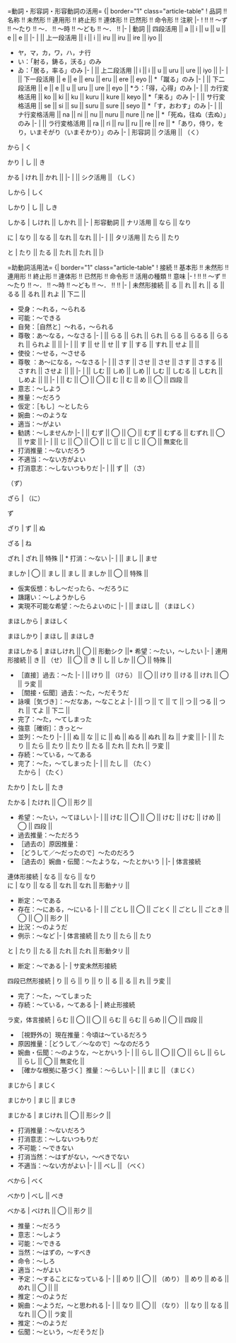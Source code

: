 =動詞・形容詞・形容動詞の活用=
{| border="1" class="article-table"
! 品詞 !! 名称 !! 未然形 !! 連用形 !! 終止形 !! 連体形 !! 已然形 !! 命令形 !! 注釈
|-
!   !!   !! 〜ず !! 〜たり !! 〜． !! 〜時 !! 〜ども !! 〜． !!
|-
| 動詞 || 四段活用 || a || i || u || u || e || e ||
|-
|   || 上一段活用 || i || i || iru || iru || ire || iyo ||
* ヤ，マ，カ，ワ，ハ，ナ行
* い：「射る，鋳る，沃る」のみ
* ゐ：「居る，率る」のみ
|-
|   || 上二段活用 || i || i || u || uru || ure || iyo ||
|-
|   || 下一段活用 || e || e || eru || eru || ere || eyo ||
*「蹴る」のみ
|-
|   || 下二段活用 || e || e || u || uru || ure || eyo ||
*う：「得，心得」のみ
|-
|   || カ行変格活用 || ko || ki || ku || kuru || kure || keyo ||
*「来る」のみ
|-
|   || サ行変格活用 || se || si || su || suru || sure || seyo ||
*「す，おわす」のみ
|-
|   || ナ行変格活用 || na || ni || nu || nuru || nure || ne ||
*「死ぬ，往ぬ（去ぬ）」のみ
|-
|   || ラ行変格活用 || ra || ri || ru || ru || re || re ||
*「あり，侍り，をり，いまそがり（いまそかり）」のみ
|-
| 形容詞 || ク活用 ||
（く）

から
|
く

かり
| し ||
き

かる
| けれ || かれ ||
|-
| || シク活用 ||
（しく）

しから
|
しく

しかり
| し ||
しき

しかる
| しけれ || しかれ ||
|-
| 形容動詞 || ナリ活用 || なら ||
なり

に
| なり || なる || なれ || なれ ||
|-
|   || タリ活用 || たら ||
たり

と
| たり || たる || たれ || たれ ||
|}

=助動詞活用法=
{| border="1" class="article-table"
! 接続 !! 基本形 !! 未然形 !! 連用形 !! 終止形 !! 連体形 !! 已然形 !! 命令形 !! 活用の種類 !! 意味
|-
!   !!   !! 〜ず !! 〜たり !! 〜． !! 〜時 !! 〜ども !! 〜． !!   !!
|-
| 未然形接続 || る || れ || れ || る || るる || るれ || れよ || 下二 ||
* 受身：〜れる，〜られる
* 可能：〜できる
* 自発：［自然と］〜れる，〜られる
* 尊敬：あ〜なる，〜なさる
|-
|   || らる || られ || られ || らる || らるる || らるれ || られよ ||  ||
|-
|   || す || せ || せ || す || する || すれ || せよ ||   ||
* 使役：〜せる，〜させる
* 尊敬 ：あ〜になる，〜なさる
|-
|   || さす || させ || させ || さす || さする || さすれ || させよ ||   ||
|-
|   || しむ || しめ || しめ || しむ || しむる || しむれ || しめよ ||   ||
|-
|   || む || ◯ || ◯ || む || む || め || ◯ || 四段 ||
* 意志：〜しよう
* 推量：〜だろう
* 仮定：［もし］〜としたら
* 婉曲：〜のような
* 適当：〜がよい
* 勧誘：〜しませんか
|-
|   || むず || ◯ || ◯ || むず || むずる || むずれ || ◯ || サ変 ||
|-
|   || じ || ◯ || ◯ || じ || じ || じ || ◯ || 無変化 ||
* 打消推量：〜ないだろう
* 不適当：〜ない方がよい
* 打消意志：〜しないつもりだ
|-
|   || ず ||
（さ）

（ず）

ざら
|
（に）

ず

ざり
| ず ||
ぬ

ざる
|
ね

ざれ
| ざれ || 特殊 || * 打消：〜ない
|-
|   || まし ||
ませ

ましか
| ◯ || まし || まし || ましか || ◯ || 特殊 ||
* 仮実仮想：もし〜だったら、〜だろうに
* 躊躇い：〜しようかしら
* 実現不可能な希望：〜たらよいのに
|-
|   || まほし ||
（まほしく）

まほしから
|
まほしく

まほしかり
| まほし ||
まほしき

まほしかる
| まほしけれ || ◯ || 形動シク ||* 希望：〜たい，〜したい
|-
| 連用形接続 || き || （せ） || ◯ || き || し || しか || ◯ || 特殊 ||
* ［直接］過去：〜た
|-
|   || けり || （けら） || ◯ || けり || ける || けれ || ◯ || ラ変 ||
* ［間接・伝聞］過去：〜た，〜だそうだ
* 詠嘆［気づき］：〜だなあ，〜なことよ
|-
|   || つ || て || て || つ || つる || つれ || てよ || 下二 ||
* 完了：〜た，〜てしまった
* 強意［確術］：きっと〜
* 並列：〜たり
|-
|   || ぬ || な || に || ぬ || ぬる || ぬれ || ね || ナ変 ||
|-
|   || たり || たら || たり || たり || たる || たれ || たれ || ラ変 ||
* 存続：〜ている，〜てある
* 完了：〜た，〜てしまった
|-
|   || たし ||
（たく）     
たから
|
（たく）

たかり
| たし ||
たき

たかる
| たけれ || ◯ || 形ク ||
* 希望：〜たい，〜てほしい
|-
|   || けむ || ◯ || ◯ || けむ || けむ || けめ || ◯ || 四段 ||
* 過去推量：〜ただろう
* ［過去の］原因推量：
* ［どうして／〜だったので］〜たのだろう
* ［過去の］婉曲・伝聞：〜たような，〜たとかいう |
|-
| 体言接続

連体形接続
| なる || なら ||
なり     
に
| なり || なる || なれ || なれ || 形動ナリ ||
* 断定：〜である
* 存在：〜にある，〜にいる
|-
|   || ごとし || ◯ || ごとく || ごとし || ごとき || ◯ || ◯ || 形ク ||
* 比況：〜のようだ
* 例示：〜など
|-
| 体言接続 || たり || たら ||
たり

と
| たり || たる || たれ || たれ || 形動タリ ||
* 断定：〜である
|-
|
サ変未然形接続

四段已然形接続
| り || ら || り || り || る || る || れ || ラ変 ||
* 完了：〜た，〜てしまった
* 存続：〜ている，〜てある
|-
|
終止形接続

ラ変，体言接続
| らむ || ◯ || ◯ || らむ || らむ || らめ || ◯ || 四段 ||
* ［視野外の］現在推量：今頃は〜ているだろう
* 原因推量：［どうして／〜なので］〜なのだろう
* 婉曲・伝聞：〜のような，〜とかいう
|-
|   || らし || ◯ || ◯ || らし || らし || らし || ◯ || 無変化 ||
* ［確かな根拠に基づく］推量：〜らしい
|-
|   || まじ ||
（まじく）

まじから
|
まじく

まじかり
| まじ ||
まじき

まじかる
| まじけれ || ◯ || 形シク ||
* 打消推量：〜ないだろう
* 打消意志：〜しないつもりだ
* 不可能：〜できない
* 打消当然：〜はずがない，〜べきでない
* 不適当：〜ない方がよい
|-
|   || べし ||
（べく）

べから
|
べく

べかり
| べし ||
べき

べかる
| べけれ || ◯ || 形ク ||
* 推量：〜だろう
* 意志：〜しよう
* 可能：〜できる
* 当然：〜はずの，〜すべき
* 命令：〜しろ
* 適当：〜がよい
* 予定：〜することになっている
|-
|   || めり || ◯ || （めり） || めり || める || めれ || ◯ ||   ||
* 推定：〜のようだ
* 婉曲：〜ようだ，〜と思われる
|-
|   || なり || ◯ || （なり） || なり || なる || なれ || ◯ || ラ変 ||
* 推定：〜のようだ
* 伝聞：〜という，〜だそうだ
|}